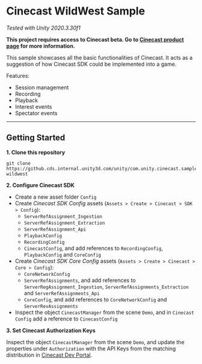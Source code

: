 # Cinecast WildWest Sample

*Tested with Unity 2020.3.30f1*

**This project requires access to Cinecast beta. Go to [Cinecast product page](https://unity.com/pages/cinecast) for more information.**

This sample showcases all the basic functionalities of Cinecast. It acts as a suggestion of how Cinecast SDK could be implemented into a game.

Features:

- Session management
- Recording
- Playback
- Interest events
- Spectator events

------

## Getting Started

**1. Clone this repository**

  ```shell
  git clone https://github.cds.internal.unity3d.com/unity/com.unity.cinecast.sample-wildwest
  ```

**2. Configure Cinecast SDK**

- Create a new asset folder `Config`
- Create *Cinecast SDK Config* assets (`Assets > Create > Cinecast > SDK > Config`):
  - `ServerRefAssignment_Ingestion`
  - `ServerRefAssignment_Extraction`
  - `ServerRefAssignment_Api`
  - `PlaybackConfig`
  - `RecordingConfig`
  - `CinecastConfig`, and add references to `RecordingConfig`, `PlaybackConfig` and `CoreConfig`
- Create *Cinecast SDK Core Config* assets (`Assets > Create > Cinecast > Core > Config`):
  - `CoreNetworkConfig`  
  - `ServerRefAssignments`, and add references to `ServerRegAssignment_Ingestion`, `ServerRefAssignments_Extraction` and `ServerRefAssignments_Api`
  - `CoreConfig`, and add references to `CoreNetworkConfig` and `ServerRevAssignments`
- Inspect the object `CinecastManager` from the scene `Demo`, and in `Cinecast Config` add a reference to `CinecastConfig`

**3. Set Cinecast Authorization Keys**

Inspect the object `CinecastManager` from the scene `Demo`, and update the properties under `Authorization` with the API Keys from the matching distribution in [Cinecast Dev Portal](https://admin.cinecast.tv/).
